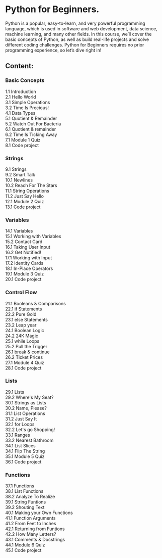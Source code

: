 # Python for Beginners.

Python is a popular, easy-to-learn, and very powerful programming language, which is used in software and web development, data science, machine learning, and many other fields. In this course, we’ll cover the basic concepts of Python, as well as build real-life projects and solve different coding challenges. Python for Beginners requires no prior programming experience, so let’s dive right in!

## Content:

### Basic Concepts
1.1 Introduction  
2.1 Hello World  
3.1 Simple Operations  
3.2 Time Is Precious!  
4.1 Data Types  
5.1 Quotient & Remainder  
5.2 Watch Out For Bacteria  
6.1 Quotient & remainder  
6.2 Time Is Ticking Away  
7.1 Module 1 Quiz  
8.1 Code project  
### Strings
9.1 Strings  
9.2 Smart Talk  
10.1 Newlines   
10.2 Reach For The Stars  
11.1 String Operations  
11.2 Just Say Hello  
12.1 Module 2 Quiz  
13.1 Code project  
### Variables
14.1 Variables  
15.1 Working with Variables  
15.2 Contact Card   
16.1 Taking User Input  
16.2 Get Notified!  
17.1 Working with Input   
17.2 Identity Cards  
18.1 In-Place Operators   
19.1 Module 3 Quiz  
20.1 Code project  
### Control Flow
21.1 Booleans & Comparisons  
22.1 if Statements  
22.2 Pure Gold  
23.1 else Statements     
23.2 Leap year  
24.1 Boolean Logic   
24.2 24K Magic  
25.1 while Loops   
25.2 Pull the Trigger  
26.1 break & continue  
26.2 Ticket Prices  
27.1 Module 4 Quiz  
28.1 Code project  
### Lists
29.1 Lists  
29.2 Where's My Seat?  
30.1 Strings as Lists  
30.2 Name, Please?  
31.1 List Operations   
31.2 Just Say It  
32.1 for Loops   
32.2 Let's go Shopping!  
33.1 Ranges  
33.2 Nearest Bathroom  
34.1 List Slices  
34.1 Flip The String  
35.1 Module 5 Quiz   
36.1 Code project
### Functions
37.1 Functions   
38.1 List Functions  
38.2 Analyze To Realize  
39.1 String Funtions  
39.2 Shouting Text   
40.1 Making your Own Functions  
41.1 Function Arguments   
41.2 From Feet to Inches  
42.1 Returning from Funtions  
42.2 How Many Letters?  
43.1 Comments & Docstrings  
44.1 Module 6 Quiz  
45.1 Code project
